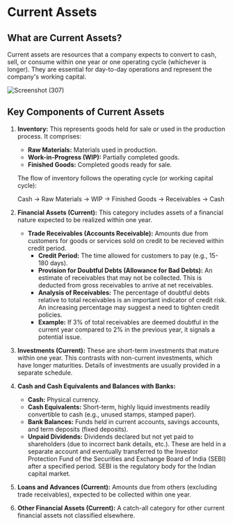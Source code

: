 # Current Assets

## What are Current Assets?

Current assets are resources that a company expects to convert to cash, sell, or consume within one year or one operating cycle (whichever is longer). They are essential for day-to-day operations and represent the company's working capital.

![Screenshot (307)](https://github.com/user-attachments/assets/1eec3190-9746-4a11-b705-be4d69fb842a)


## Key Components of Current Assets

1.  **Inventory:** This represents goods held for sale or used in the production process. It comprises:

    *   **Raw Materials:** Materials used in production.
    *   **Work-in-Progress (WIP):** Partially completed goods.
    *   **Finished Goods:** Completed goods ready for sale.

    The flow of inventory follows the operating cycle (or working capital cycle):

    Cash → Raw Materials → WIP → Finished Goods → Receivables → Cash

2.  **Financial Assets (Current):** This category includes assets of a financial nature expected to be realized within one year.

    *   **Trade Receivables (Accounts Receivable):** Amounts due from customers for goods or services sold on credit to be recieved within credit period.
        *   **Credit Period:** The time allowed for customers to pay (e.g., 15-180 days).
        *   **Provision for Doubtful Debts (Allowance for Bad Debts):** An estimate of receivables that may not be collected. This is deducted from gross receivables to arrive at net receivables.
        *   **Analysis of Receivables:** The percentage of doubtful debts relative to total receivables is an important indicator of credit risk. An increasing percentage may suggest a need to tighten credit policies.
        *   **Example:** If 3% of total receivables are deemed doubtful in the current year compared to 2% in the previous year, it signals a potential issue.

3.  **Investments (Current):** These are short-term investments that mature within one year. This contrasts with non-current investments, which have longer maturities. Details of investments are usually provided in a separate schedule.

4.  **Cash and Cash Equivalents and Balances with Banks:**

    *   **Cash:** Physical currency.
    *   **Cash Equivalents:** Short-term, highly liquid investments readily convertible to cash (e.g., unused stamps, stamped paper).
    *   **Bank Balances:** Funds held in current accounts, savings accounts, and term deposits (fixed deposits).
    *   **Unpaid Dividends:** Dividends declared but not yet paid to shareholders (due to incorrect bank details, etc.). These are held in a separate account and eventually transferred to the Investor Protection Fund of the Securities and Exchange Board of India (SEBI) after a specified period. SEBI is the regulatory body for the Indian capital market.

5.  **Loans and Advances (Current):** Amounts due from others (excluding trade receivables), expected to be collected within one year.

6.  **Other Financial Assets (Current):** A catch-all category for other current financial assets not classified elsewhere.

